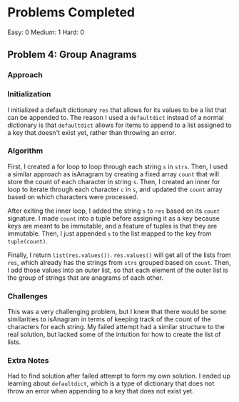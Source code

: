 # Problems Completed
Easy: 0
Medium: 1
Hard: 0

## Problem 4: Group Anagrams

### Approach

### Initialization

I initialized a default dictionary `res` that allows for its values to be a list that can be appended to.
The reason I used a `defaultdict` instead of a normal dictionary is that `defaultdict` allows for items to append
to a list assigned to a key that doesn't exist yet, rather than throwing an error.

### Algorithm

First, I created a for loop to loop through each string `s` in `strs`. Then, I used a similar approach as isAnagram
by creating a fixed array `count` that will store the count of each character in string `s`. Then, I created an inner for
loop to iterate through each character `c` in `s`, and updated the `count` array based on which characters were processed.

After exiting the inner loop, I added the string `s` to `res` based on its `count` signature. I made `count` into a tuple
before assigning it as a key because keys are meant to be immutable, and a feature of tuples is that they are immutable. Then,
I just appended `s` to the list mapped to the key from `tuple(count)`.

Finally, I return `list(res.values())`. `res.values()` will get all of the lists from `res`, which already has the strings
from `strs` grouped based on `count`. Then, I add those values into an outer list, so that each element of the outer list
is the group of strings that are anagrams of each other.

### Challenges

This was a very challenging problem, but I knew that there would be some similarities to isAnagram in terms
of keeping track of the count of the characters for each string. My failed attempt had a similar structure
to the real solution, but lacked some of the intuition for how to create the list of lists.

### Extra Notes

Had to find solution after failed attempt to form my own solution. I ended up learning about
`defaultdict`, which is a type of dictionary that does not throw an error when appending to a key
that does not exist yet.